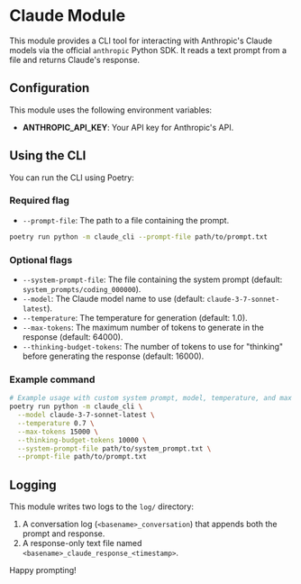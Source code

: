 # Claude Module

This module provides a CLI tool for interacting with Anthropic's Claude models via the official `anthropic` Python SDK. It reads a text prompt from a file and returns Claude's response.

## Configuration

This module uses the following environment variables:

- **ANTHROPIC_API_KEY**: Your API key for Anthropic's API.

## Using the CLI

You can run the CLI using Poetry:

### Required flag

* `--prompt-file`: The path to a file containing the prompt.

```bash
poetry run python -m claude_cli --prompt-file path/to/prompt.txt
```

### Optional flags

* `--system-prompt-file`: The file containing the system prompt (default: `system_prompts/coding_000000`).
* `--model`: The Claude model name to use (default: `claude-3-7-sonnet-latest`).
* `--temperature`: The temperature for generation (default: 1.0).
* `--max-tokens`: The maximum number of tokens to generate in the response (default: 64000).
* `--thinking-budget-tokens`: The number of tokens to use for "thinking" before generating the response (default: 16000).

### Example command

```bash
# Example usage with custom system prompt, model, temperature, and max tokens.
poetry run python -m claude_cli \
  --model claude-3-7-sonnet-latest \
  --temperature 0.7 \
  --max-tokens 15000 \
  --thinking-budget-tokens 10000 \
  --system-prompt-file path/to/system_prompt.txt \
  --prompt-file path/to/prompt.txt
```

## Logging

This module writes two logs to the `log/` directory:

1. A conversation log (`<basename>_conversation`) that appends both the prompt and response.
2. A response-only text file named `<basename>_claude_response_<timestamp>`.

Happy prompting!

